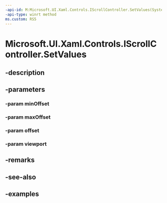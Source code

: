 ```yaml
---
-api-id: M:Microsoft.UI.Xaml.Controls.IScrollController.SetValues(System.Double,System.Double,System.Double,System.Double)
-api-type: winrt method
ms.custom: RS5
---
```


<!-- Method syntax.
public void IScrollController.SetValues(Double minOffset, Double maxOffset, Double offset, Double viewport)
-->

# Microsoft.UI.Xaml.Controls.IScrollController.SetValues

## -description

## -parameters
### -param minOffset

### -param maxOffset

### -param offset

### -param viewport

## -remarks

## -see-also

## -examples

